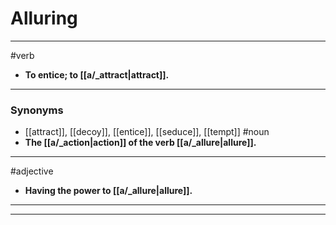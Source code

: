 # Alluring
---
#verb
- **To entice; to [[a/_attract|attract]].**
---
### Synonyms
- [[attract]], [[decoy]], [[entice]], [[seduce]], [[tempt]]
#noun
- **The [[a/_action|action]] of the verb [[a/_allure|allure]].**
---
#adjective
- **Having the power to [[a/_allure|allure]].**
---
---
